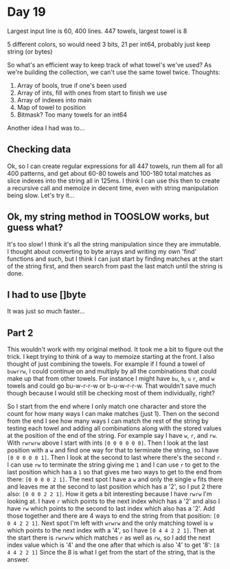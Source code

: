 # Day 19

Largest input line is 60, 400 lines.   447 towels, largest towel is 8

5 different colors, so would need 3 bits, 21 per int64, probably just keep string (or bytes)

So what's an efficient way to keep track of what towel's we've used?  As we're
building the collection, we can't use the same towel twice.  Thoughts:

1. Array of bools, true if one's been used
2. Array of ints, fill with ones from start to finish we use
3. Array of indexes into main
4. Map of towel to position
5. Bitmask?   Too many towels for an int64

Another idea I had was to...

## Checking data

Ok, so I can create regular expressions for all 447 towels, run them all for
all 400 patterns, and get about 60-80 towels and 100-180 total matches
as slice indexes into the string all in 125ms.   I think I can use this then
to create a recursive call and memoize in decent time, even with string
manipulation being slow.   Let's try it...

## Ok, my string method in TOOSLOW works, but guess what?

It's too slow!   I think it's all the string manipulation since they are
immutable.   I thought about converting to byte arrays and writing my own
'find' functions and such, but I think I can just start by finding matches
at the start of the string first, and then search from past the last match
until the string is done.

## I had to use []byte

It was just so much faster...

## Part 2

This wouldn't work with my original method.   It took me a bit to figure out
the trick.   I kept trying to think of a way to memoize starting at the front.
I also thought of just combining the towels.   For example if I found a towel
of `buwrrw`, I could continue on and multiply by all the combinations that
could make up that from other towels.   For instance I might have `bu`, `b`, `u` `r`,
and `w` towels and could go bu-w-r-r-w or b-u-w-r-r-w.   That wouldn't save
much though because I would still be checking most of them individually, right?

So I start from the end where I only match one character and store the count
for how many ways I can make matches (just 1).   Then on the second from the end
I see how many ways I can match the rest of the string by testing each towel
and adding all combinations along with the stored values at the position of the
end of the string.   For example say I have `w`, `r`, and `rw`.   With `rwrwrw`
above I start with ints `[0 0 0 0 0 0]`.   Then I look at the last position
with a `w` and find one way for that to terminate the string, so I have
`[0 0 0 0 0 1]`.   Then I look at the second to last where there's the second
`r`.   I can use `rw` to terminate the string giving me `1` and I can use
`r` to get to the last position which has a `1` so that gives me two ways
to get to the end from there: `[0 0 0 0 2 1]`.  The next spot I have a `w`
and only the single `w` fits there and leaves me at the second to last position
which has a '2', so I put 2 there also: `[0 0 0 2 2 1]`.   How it gets a bit
interesting because I have `rwrw` I'm looking at.   I have `r` which points to
the next index which has a '2' and also I have `rw` which points to the second
to last index which also has a '2'.   Add those together and there are 4
ways to end the string from that position: `[0 0 4 2 2 1]`.  Next spot
I'm left with `wrwrw` and the only matching towel is `w` which points to the
next index with a '4', so I have `[0 4 4 2 2 1]`.   Then at the start there
is `rwrwrw` which matches `r` as well as `rw`, so I add the next index value
which is '4' and the one after that which is also '4' to get '8': `[8 4 4 2 2 1]`
Since the 8 is what I get from the start of the string, that is the answer.

